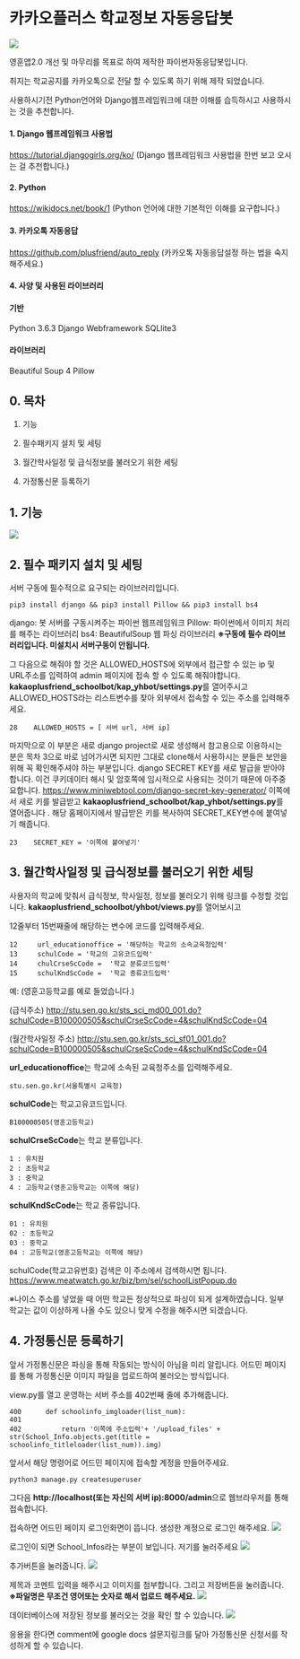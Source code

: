 # 카카오플러스 학교정보 자동응답봇

![](https://scontent-icn1-1.xx.fbcdn.net/v/t31.0-8/21427425_1830905700554575_1288293878148381013_o.png?oh=cb4b0e773515078a5be41fcb25bd5826&oe=5AF884D0)

영훈앱2.0 개선 및 마무리를 목표로 하여 제작한 파이썬자동응답봇입니다.


취지는 학교공지를 카카오톡으로 전달 할 수 있도록 하기 위해 제작 되었습니다.

사용하시기전 Python언어와 Django웹프레임워크에 대한 이해를 습득하시고 사용하시는 것을 추천합니다.

#### 1. Django 웹프레임워크 사용법

https://tutorial.djangogirls.org/ko/
(Django 웹프레임워크 사용법을 한번 보고 오시는 걸 추천합니다.)

#### 2. Python

https://wikidocs.net/book/1
(Python 언어에 대한 기본적인 이해를 요구합니다.)

#### 3. 카카오톡 자동응답

https://github.com/plusfriend/auto_reply
(카카오톡 자동응답설정 하는 법을 숙지해주세요.)
    
    
#### 4. 사양 및 사용된 라이브러리

#### 기반
Python 3.6.3
Django Webframework
SQLlite3

#### 라이브러리
Beautiful Soup 4
Pillow


## 0\. 목차

1. 기능

2. 필수패키지 설치 및 세팅

3. 월간학사일정 및 급식정보를 불러오기 위한 세팅

4. 가정통신문 등록하기

## 1\. 기능

![](https://i.imgur.com/yFAjYrY.jpg)


## 2\. 필수 패키지 설치 및 세팅
서버 구동에 필수적으로 요구되는 라이브러리입니다. 
```
pip3 install django && pip3 install Pillow && pip3 install bs4
```
django: 봇 서버를 구동시켜주는 파이썬 웹프레임워크
Pillow: 파이썬에서 이미지 처리를 해주는 라이브러리
bs4: BeautifulSoup 웹 파싱 라이브러리
**※구동에 필수 라이브러리입니다. 미설치시 서버구동이 안됩니다.**


그 다음으로 해줘야 할 것은 ALLOWED_HOSTS에 외부에서 접근할 수 있는 ip 및 URL주소를 입력하여 admin 페이지에 접속 할 수 있도록 해줘야합니다. 
**kakaoplusfriend_schoolbot/kap_yhbot/settings.py**를 열어주시고 
ALLOWED_HOSTS라는 리스트변수를 찾아 외부에서 접속할 수 있는 주소를 입력해주세요.
```
28    ALLOWED_HOSTS = [ 서버 url, 서버 ip]
```

마지막으로 이 부분은 새로 django project로 새로 생성해서 참고용으로 이용하시는 분은 목차 3으로 바로 넘어가시면 되지만 그대로 clone해서 사용하시는 분들은 보안을 위해 꼭 확인해주셔야 하는 부분입니다.
django SECRET KEY를 새로 발급을 받아야합니다. 이건 쿠키데이터 해시 및 암호쪽에 임시적으로 사용되는 것이기 때문에 아주중요합니다. 
https://www.miniwebtool.com/django-secret-key-generator/
이쪽에서 새로 키를 발급받고 **kakaoplusfriend_schoolbot/kap_yhbot/settings.py**를 열어줍니다 .
해당 홈페이지에서 발급받은 키를 복사하여 SECRET_KEY변수에 붙여넣기 해줍니다.
```
23    SECRET_KEY = '이쪽에 붙여넣기'
```
## 3\. 월간학사일정 및 급식정보를 불러오기 위한 세팅

사용자의 학교에 맞춰서 급식정보, 학사일정, 정보를 불러오기 위해 링크를 수정할 것입니다. **kakaoplusfriend_schoolbot/yhbot/views.py**를 열어보시고

12줄부터 15번째줄에 해당하는 변수에 코드를 입력해주세요.
```
12     url_educationoffice = '해당하는 학교의 소속교육청입력' 
13     schulCode = '학교의 고유코드입력' 
14     chulCrseScCode =  '학교 분류코드입력' 
15     schulKndScCode =  '학교 종류코드입력' 
```
예: (영훈고등학교를 예로 들었습니다.)

(급식주소)
http://stu.sen.go.kr/sts_sci_md00_001.do?schulCode=B100000505&schulCrseScCode=4&schulKndScCode=04

(월간학사일정 주소)
http://stu.sen.go.kr/sts_sci_sf01_001.do?schulCode=B100000505&schulCrseScCode=4&schulKndScCode=04

**url_educationoffice**는 학교에 소속된 교육청주소를 입력해주세요.
```
stu.sen.go.kr(서울특별시 교육청)
```
**schulCode**는 학교고유코드입니다.
```
B100000505(영훈고등학교)
```
   

**schulCrseScCode**는 학교 분류입니다.
```
1 : 유치원
2 : 초등학교
3 : 중학교
4 : 고등학교(영훈고등학교는 이쪽에 해당)
```
**schulKndScCode**는 학교 종류입니다.
```
01 : 유치원
02 : 초등학교
03 : 중학교
04 : 고등학교(영훈고등학교는 이쪽에 해당)
```
schulCode(학교고유번호) 검색은 이 주소에서 검색하시면 됩니다.
https://www.meatwatch.go.kr/biz/bm/sel/schoolListPopup.do

※나이스 주소를 넣었을 때 어떤 학교든 정상적으로 파싱이 되게 설계하였습니다. 일부 학교는 값이 이상하게 나올 수도 있으니 맞게 수정을 해주시면 되겠습니다.

## 4\. 가정통신문 등록하기

앞서 가정통신문은 파싱을 통해 작동되는 방식이 아님을 미리 알립니다.
어드민 페이지를 통해 가정통신문 이미지 파일을 업로드하여 불러오는 방식입니다.

view.py를 열고 운영하는 서버 주소를 402번째 줄에 추가해줍니다.
```
400      def schoolinfo_imgloader(list_num):
401  
402          return '이쪽에 주소입력'+ '/upload_files' + str(School_Info.objects.get(title = schoolinfo_titleloader(list_num)).img)
```
앞서서 해당 명령어로 어드민 페이지에 접속할 계정을 만들어주세요.
```
python3 manage.py createsuperuser
```
그다음 **http://localhost(또는 자신의 서버 ip):8000/admin**으로 웹브라우저를 통해 접속합니다.

접속하면 어드민 페이지 로그인화면이 뜹니다. 생성한 계정으로 로그인 해주세요.
![](https://i.imgur.com/vhiyL6S.png)


로그인이 되면 School_Infos라는 부분이 보입니다. 저기를 눌러주세요 
![](https://i.imgur.com/ob8Eg47.png)


추가버튼을 눌러줍니다.
![](https://i.imgur.com/ChGg19I.png)

제목과 코멘트 입력을 해주시고 이미지를 첨부합니다. 그리고 저장버튼을 눌러줍니다.
**※파일명은 무조건 영어또는 숫자로 해서 업로드 해주세요.**
![](https://i.imgur.com/xhtu8gy.png)

데이터베이스에 저장된 정보를 불러오는 것을 확인 할 수 있습니다.
![](https://i.imgur.com/GyqXTAq.jpg)

응용을 한다면 comment에 google docs 설문지링크를 달아 가정통신문 신청서를 작성하게 할 수 있습니다.







